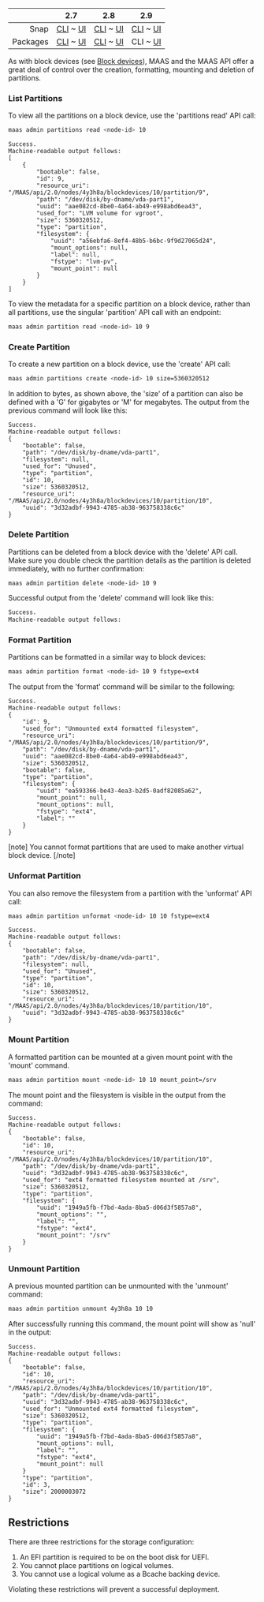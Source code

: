 <!-- deb-2-7-cli
||2.7|2.8|2.9|
|-----:|:-----:|:-----:|:-----:|
|Snap|[CLI](/t/partitions/2982) ~ [UI](/t/partitions/2983)|[CLI](/t/partitions/2984) ~ [UI](/t/partitions/2985)|[CLI](/t/partitions/2986) ~ [UI](/t/partitions/2987)|
|Packages|CLI ~ [UI](/t/partitions/2989)|[CLI](/t/partitions/2990) ~ [UI](/t/partitions/2991)|[CLI](/t/partitions/2992) ~ [UI](/t/partitions/2993)|
 deb-2-7-cli -->

<!-- deb-2-7-ui
||2.7|2.8|2.9|
|-----:|:-----:|:-----:|:-----:|
|Snap|[CLI](/t/partitions/2982) ~ [UI](/t/partitions/2983)|[CLI](/t/partitions/2984) ~ [UI](/t/partitions/2985)|[CLI](/t/partitions/2986) ~ [UI](/t/partitions/2987)|
|Packages|[CLI](/t/partitions/2988) ~ UI|[CLI](/t/partitions/2990) ~ [UI](/t/partitions/2991)|[CLI](/t/partitions/2992) ~ [UI](/t/partitions/2993)|
 deb-2-7-ui -->

<!-- deb-2-8-cli
||2.7|2.8|2.9|
|-----:|:-----:|:-----:|:-----:|
|Snap|[CLI](/t/partitions/2982) ~ [UI](/t/partitions/2983)|[CLI](/t/partitions/2984) ~ [UI](/t/partitions/2985)|[CLI](/t/partitions/2986) ~ [UI](/t/partitions/2987)|
|Packages|[CLI](/t/partitions/2988) ~ [UI](/t/partitions/2989)|CLI ~ [UI](/t/partitions/2991)|[CLI](/t/partitions/2992) ~ [UI](/t/partitions/2993)|
 deb-2-8-cli -->

<!-- deb-2-8-ui
||2.7|2.8|2.9|
|-----:|:-----:|:-----:|:-----:|
|Snap|[CLI](/t/partitions/2982) ~ [UI](/t/partitions/2983)|[CLI](/t/partitions/2984) ~ [UI](/t/partitions/2985)|[CLI](/t/partitions/2986) ~ [UI](/t/partitions/2987)|
|Packages|[CLI](/t/partitions/2988) ~ [UI](/t/partitions/2989)|[CLI](/t/partitions/2990) ~ UI|[CLI](/t/partitions/2992) ~ [UI](/t/partitions/2993)|
 deb-2-8-ui -->

||2.7|2.8|2.9|
|-----:|:-----:|:-----:|:-----:|
|Snap|[CLI](/t/partitions/2982) ~ [UI](/t/partitions/2983)|[CLI](/t/partitions/2984) ~ [UI](/t/partitions/2985)|[CLI](/t/partitions/2986) ~ [UI](/t/partitions/2987)|
|Packages|[CLI](/t/partitions/2988) ~ [UI](/t/partitions/2989)|[CLI](/t/partitions/2990) ~ [UI](/t/partitions/2991)|CLI ~ [UI](/t/partitions/2993)|

<!-- deb-2-9-ui
||2.7|2.8|2.9|
|-----:|:-----:|:-----:|:-----:|
|Snap|[CLI](/t/partitions/2982) ~ [UI](/t/partitions/2983)|[CLI](/t/partitions/2984) ~ [UI](/t/partitions/2985)|[CLI](/t/partitions/2986) ~ [UI](/t/partitions/2987)|
|Packages|[CLI](/t/partitions/2988) ~ [UI](/t/partitions/2989)|[CLI](/t/partitions/2990) ~ [UI](/t/partitions/2991)|[CLI](/t/partitions/2992) ~ UI|
 deb-2-9-ui -->

<!-- snap-2-7-cli
||2.7|2.8|2.9|
|-----:|:-----:|:-----:|:-----:|
|Snap|CLI ~ [UI](/t/partitions/2983)|[CLI](/t/partitions/2984) ~ [UI](/t/partitions/2985)|[CLI](/t/partitions/2986) ~ [UI](/t/partitions/2987)|
|Packages|[CLI](/t/partitions/2988) ~ [UI](/t/partitions/2989)|[CLI](/t/partitions/2990) ~ [UI](/t/partitions/2991)|[CLI](/t/partitions/2992) ~ [UI](/t/partitions/2993)|
 snap-2-7-cli -->

<!-- snap-2-7-ui
||2.7|2.8|2.9|
|-----:|:-----:|:-----:|:-----:|
|Snap|[CLI](/t/partitions/2982) ~ UI|[CLI](/t/partitions/2984) ~ [UI](/t/partitions/2985)|[CLI](/t/partitions/2986) ~ [UI](/t/partitions/2987)|
|Packages|[CLI](/t/partitions/2988) ~ [UI](/t/partitions/2989)|[CLI](/t/partitions/2990) ~ [UI](/t/partitions/2991)|[CLI](/t/partitions/2992) ~ [UI](/t/partitions/2993)|
 snap-2-7-ui -->

<!-- snap-2-8-cli
||2.7|2.8|2.9|
|-----:|:-----:|:-----:|:-----:|
|Snap|[CLI](/t/partitions/2982) ~ [UI](/t/partitions/2983)|CLI ~ [UI](/t/partitions/2985)|[CLI](/t/partitions/2986) ~ [UI](/t/partitions/2987)|
|Packages|[CLI](/t/partitions/2988) ~ [UI](/t/partitions/2989)|[CLI](/t/partitions/2990) ~ [UI](/t/partitions/2991)|[CLI](/t/partitions/2992) ~ [UI](/t/partitions/2993)|
 snap-2-8-cli -->

<!-- snap-2-8-ui
||2.7|2.8|2.9|
|-----:|:-----:|:-----:|:-----:|
|Snap|[CLI](/t/partitions/2982) ~ [UI](/t/partitions/2983)|[CLI](/t/partitions/2984) ~ UI|[CLI](/t/partitions/2986) ~ [UI](/t/partitions/2987)|
|Packages|[CLI](/t/partitions/2988) ~ [UI](/t/partitions/2989)|[CLI](/t/partitions/2990) ~ [UI](/t/partitions/2991)|[CLI](/t/partitions/2992) ~ [UI](/t/partitions/2993)|
 snap-2-8-ui -->

<!-- snap-2-9-cli
||2.7|2.8|2.9|
|-----:|:-----:|:-----:|:-----:|
|Snap|[CLI](/t/partitions/2982) ~ [UI](/t/partitions/2983)|[CLI](/t/partitions/2984) ~ [UI](/t/partitions/2985)|CLI ~ [UI](/t/partitions/2987)|
|Packages|[CLI](/t/partitions/2988) ~ [UI](/t/partitions/2989)|[CLI](/t/partitions/2990) ~ [UI](/t/partitions/2991)|[CLI](/t/partitions/2992) ~ [UI](/t/partitions/2993)|
 snap-2-9-cli -->

<!-- snap-2-9-ui
||2.7|2.8|2.9|
|-----:|:-----:|:-----:|:-----:|
|Snap|[CLI](/t/partitions/2982) ~ [UI](/t/partitions/2983)|[CLI](/t/partitions/2984) ~ [UI](/t/partitions/2985)|[CLI](/t/partitions/2986) ~ UI|
|Packages|[CLI](/t/partitions/2988) ~ [UI](/t/partitions/2989)|[CLI](/t/partitions/2990) ~ [UI](/t/partitions/2991)|[CLI](/t/partitions/2992) ~ [UI](/t/partitions/2993)|
 snap-2-9-ui -->

As with block devices (see [Block devices](/t/block-devices/749)), MAAS and the MAAS API offer a great deal of control over the creation, formatting, mounting and deletion of partitions.

<h3 id="heading--list-partitions">List Partitions</h3>

To view all the partitions on a block device, use the 'partitions read' API call:

``` bash
maas admin partitions read <node-id> 10
```

``` nohighlight
Success.
Machine-readable output follows:
[
    {
        "bootable": false,
        "id": 9,
        "resource_uri":
"/MAAS/api/2.0/nodes/4y3h8a/blockdevices/10/partition/9",
        "path": "/dev/disk/by-dname/vda-part1",
        "uuid": "aae082cd-8be0-4a64-ab49-e998abd6ea43",
        "used_for": "LVM volume for vgroot",
        "size": 5360320512,
        "type": "partition",
        "filesystem": {
            "uuid": "a56ebfa6-8ef4-48b5-b6bc-9f9d27065d24",
            "mount_options": null,
            "label": null,
            "fstype": "lvm-pv",
            "mount_point": null
        }
    }
]
```

To view the metadata for a specific partition on a block device, rather than all partitions, use the singular 'partition' API call with an endpoint:

``` bash
maas admin partition read <node-id> 10 9
```

<h3 id="heading--create-partition">Create Partition</h3>

To create a new partition on a block device, use the 'create' API call:

``` bash
maas admin partitions create <node-id> 10 size=5360320512
```

In addition to bytes, as shown above, the 'size' of a partition can also be defined with a 'G' for gigabytes or 'M' for megabytes. The output from the previous command will look like this:

``` nohighlight
Success.
Machine-readable output follows:
{
    "bootable": false,
    "path": "/dev/disk/by-dname/vda-part1",
    "filesystem": null,
    "used_for": "Unused",
    "type": "partition",
    "id": 10,
    "size": 5360320512,
    "resource_uri": "/MAAS/api/2.0/nodes/4y3h8a/blockdevices/10/partition/10",
    "uuid": "3d32adbf-9943-4785-ab38-963758338c6c"
}
```

<h3 id="heading--delete-partition">Delete Partition</h3>

Partitions can be deleted from a block device with the 'delete' API call. Make sure you double check the partition details as the partition is deleted immediately, with no further confirmation:

``` bash
maas admin partition delete <node-id> 10 9
```

Successful output from the 'delete' command will look like this:

``` bash
Success.
Machine-readable output follows:
```

<h3 id="heading--format-partition">Format Partition</h3>

Partitions can be formatted in a similar way to block devices:

``` bash
maas admin partition format <node-id> 10 9 fstype=ext4
```

The output from the 'format' command will be similar to the following:

``` nohighlight
Success.
Machine-readable output follows:
{
    "id": 9,
    "used_for": "Unmounted ext4 formatted filesystem",
    "resource_uri": "/MAAS/api/2.0/nodes/4y3h8a/blockdevices/10/partition/9",
    "path": "/dev/disk/by-dname/vda-part1",
    "uuid": "aae082cd-8be0-4a64-ab49-e998abd6ea43",
    "size": 5360320512,
    "bootable": false,
    "type": "partition",
    "filesystem": {
        "uuid": "ea593366-be43-4ea3-b2d5-0adf82085a62",
        "mount_point": null,
        "mount_options": null,
        "fstype": "ext4",
        "label": ""
    }
}
```

[note]
You cannot format partitions that are used to make another virtual block device.
[/note]

<h3 id="heading--unformat-partition">Unformat Partition</h3>

You can also remove the filesystem from a partition with the 'unformat' API call:

``` bash
maas admin partition unformat <node-id> 10 10 fstype=ext4
```

``` nohighlight
Success.
Machine-readable output follows:
{
    "bootable": false,
    "path": "/dev/disk/by-dname/vda-part1",
    "filesystem": null,
    "used_for": "Unused",
    "type": "partition",
    "id": 10,
    "size": 5360320512,
    "resource_uri": "/MAAS/api/2.0/nodes/4y3h8a/blockdevices/10/partition/10",
    "uuid": "3d32adbf-9943-4785-ab38-963758338c6c"
}
```

<h3 id="heading--mount-partition">Mount Partition</h3>

A formatted partition can be mounted at a given mount point with the 'mount' command.

``` bash
maas admin partition mount <node-id> 10 10 mount_point=/srv
```

The mount point and the filesystem is visible in the output from the command:

``` nohighlight
Success.
Machine-readable output follows:
{
    "bootable": false,
    "id": 10,
    "resource_uri": "/MAAS/api/2.0/nodes/4y3h8a/blockdevices/10/partition/10",
    "path": "/dev/disk/by-dname/vda-part1",
    "uuid": "3d32adbf-9943-4785-ab38-963758338c6c",
    "used_for": "ext4 formatted filesystem mounted at /srv",
    "size": 5360320512,
    "type": "partition",
    "filesystem": {
        "uuid": "1949a5fb-f7bd-4ada-8ba5-d06d3f5857a8",
        "mount_options": "",
        "label": "",
        "fstype": "ext4",
        "mount_point": "/srv"
    }
}
```

<h3 id="heading--unmount-partition">Unmount Partition</h3>

A previous mounted partition can be unmounted with the 'unmount' command:

``` bash
maas admin partition unmount 4y3h8a 10 10
```

After successfully running this command, the mount point will show as 'null' in the output:

``` nohighlight
Success.
Machine-readable output follows:
{
    "bootable": false,
    "id": 10,
    "resource_uri": "/MAAS/api/2.0/nodes/4y3h8a/blockdevices/10/partition/10",
    "path": "/dev/disk/by-dname/vda-part1",
    "uuid": "3d32adbf-9943-4785-ab38-963758338c6c",
    "used_for": "Unmounted ext4 formatted filesystem",
    "size": 5360320512,
    "type": "partition",
    "filesystem": {
        "uuid": "1949a5fb-f7bd-4ada-8ba5-d06d3f5857a8",
        "mount_options": null,
        "label": "",
        "fstype": "ext4",
        "mount_point": null
    }
    "type": "partition",
    "id": 3,
    "size": 2000003072
}
```

<h2 id="heading--restrictions">Restrictions</h2>

There are three restrictions for the storage configuration:

1.   An EFI partition is required to be on the boot disk for UEFI.
2.   You cannot place partitions on logical volumes.
3.   You cannot use a logical volume as a Bcache backing device.

Violating these restrictions will prevent a successful deployment.